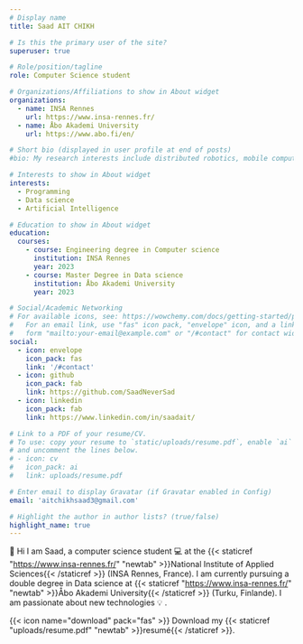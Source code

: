 ```yaml
---
# Display name
title: Saad AIT CHIKH

# Is this the primary user of the site?
superuser: true

# Role/position/tagline
role: Computer Science student

# Organizations/Affiliations to show in About widget
organizations:
  - name: INSA Rennes
    url: https://www.insa-rennes.fr/
  - name: Åbo Akademi University
    url: https://www.abo.fi/en/

# Short bio (displayed in user profile at end of posts)
#bio: My research interests include distributed robotics, mobile computing and programmable matter.

# Interests to show in About widget
interests:
  - Programming
  - Data science
  - Artificial Intelligence

# Education to show in About widget
education:
  courses:
    - course: Engineering degree in Computer science
      institution: INSA Rennes
      year: 2023
    - course: Master Degree in Data science
      institution: Åbo Akademi University
      year: 2023

# Social/Academic Networking
# For available icons, see: https://wowchemy.com/docs/getting-started/page-builder/#icons
#   For an email link, use "fas" icon pack, "envelope" icon, and a link in the
#   form "mailto:your-email@example.com" or "/#contact" for contact widget.
social:
  - icon: envelope
    icon_pack: fas
    link: '/#contact'
  - icon: github
    icon_pack: fab
    link: https://github.com/SaadNeverSad
  - icon: linkedin
    icon_pack: fab
    link: https://www.linkedin.com/in/saadait/

# Link to a PDF of your resume/CV.
# To use: copy your resume to `static/uploads/resume.pdf`, enable `ai` icons in `params.toml`,
# and uncomment the lines below.
# - icon: cv
#   icon_pack: ai
#   link: uploads/resume.pdf

# Enter email to display Gravatar (if Gravatar enabled in Config)
email: 'aitchikhsaad3@gmail.com'

# Highlight the author in author lists? (true/false)
highlight_name: true
---
```


👋 Hi I am Saad, a computer science student 💻 at the {{< staticref "https://www.insa-rennes.fr/" "newtab" >}}National Institute of Applied Sciences{{< /staticref >}} (INSA Rennes, France). I am currently pursuing a double degree in Data science at {{< staticref "https://www.insa-rennes.fr/" "newtab" >}}Åbo Akademi University{{< /staticref >}} (Turku, Finlande). I am passionate about new technologies 💡 .


{{< icon name="download" pack="fas" >}} Download my {{< staticref "uploads/resume.pdf" "newtab" >}}resumé{{< /staticref >}}.
